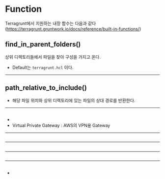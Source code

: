# Function
Terragrunt에서 지원하는 내장 함수는 다음과 같다 (https://terragrunt.gruntwork.io/docs/reference/built-in-functions/)


##  find_in_parent_folders()
상위 디렉토리들에서 파일을 찾아 구성을 가지고 온다.
* Default는 ```terragrunt.hcl``` 이다.

---
## path_relative_to_include()
* 해당 파일 위치와 상위 디렉토리에 있는 파일의 상대 경로를 반환한다.

---
##
* 
* Virtual Private Gateway : AWS의 VPN용 Gateway

---
##


---
##


---
##


---
##
* 